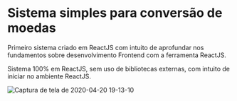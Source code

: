 <h1> Sistema simples para conversão de moedas</h1>

Primeiro sistema criado em ReactJS com intuito de aprofundar nos fundamentos sobre desenvolvimento Frontend com a ferramenta ReactJS.

Sistema 100% em ReactJS, sem uso de bibliotecas externas, com intuito de iniciar no ambiente ReactJS.

![Captura de tela de 2020-04-20 19-13-10](https://user-images.githubusercontent.com/24936196/79804900-558f8680-833b-11ea-9bc2-bcb7cf2be801.png)



